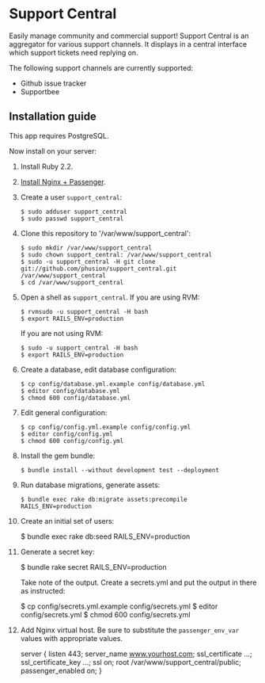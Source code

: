 # Support Central

Easily manage community and commercial support! Support Central is an aggregator for various support channels. It displays in a central interface which support tickets need replying on.

The following support channels are currently supported:

 * Github issue tracker
 * Supportbee

## Installation guide

This app requires PostgreSQL.

Now install on your server:

 1. Install Ruby 2.2.
 2. [Install Nginx + Passenger](https://wwww.phusionpassenger.com/).
 3. Create a user `support_central`:

        $ sudo adduser support_central
        $ sudo passwd support_central

 4. Clone this repository to '/var/www/support_central':

        $ sudo mkdir /var/www/support_central
        $ sudo chown support_central: /var/www/support_central
        $ sudo -u support_central -H git clone git://github.com/phusion/support_central.git /var/www/support_central
        $ cd /var/www/support_central

 5. Open a shell as `support_central`. If you are using RVM:

        $ rvmsudo -u support_central -H bash
        $ export RAILS_ENV=production

    If you are not using RVM:

        $ sudo -u support_central -H bash
        $ export RAILS_ENV=production

 6. Create a database, edit database configuration:

        $ cp config/database.yml.example config/database.yml
        $ editor config/database.yml
        $ chmod 600 config/database.yml

 7. Edit general configuration:

        $ cp config/config.yml.example config/config.yml
        $ editor config/config.yml
        $ chmod 600 config/config.yml

 8. Install the gem bundle:

        $ bundle install --without development test --deployment

 9. Run database migrations, generate assets:

        $ bundle exec rake db:migrate assets:precompile RAILS_ENV=production

 10. Create an initial set of users:

        $ bundle exec rake db:seed RAILS_ENV=production

 11. Generate a secret key:

        $ bundle rake secret RAILS_ENV=production

     Take note of the output. Create a secrets.yml and put the output in there as instructed:

        $ cp config/secrets.yml.example config/secrets.yml
        $ editor config/secrets.yml
        $ chmod 600 config/secrets.yml

 12. Add Nginx virtual host. Be sure to substitute the `passenger_env_var` values with appropriate values.

        server {
            listen 443;
            server_name www.yourhost.com;
            ssl_certificate ...;
            ssl_certificate_key ...;
            ssl on;
            root /var/www/support_central/public;
            passenger_enabled on;
        }
